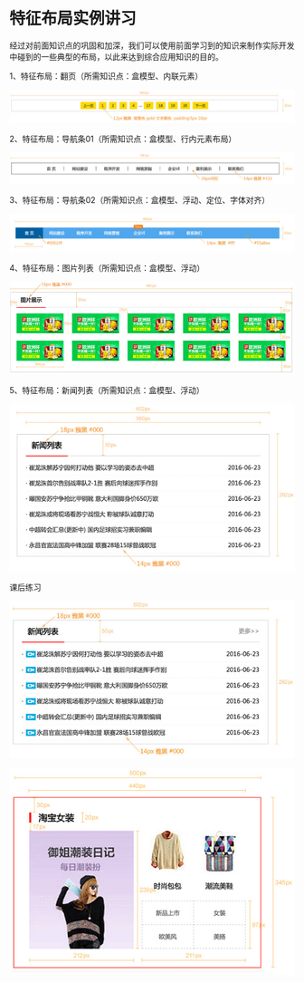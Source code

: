 # 特征布局实例讲习


经过对前面知识点的巩固和加深，我们可以使用前面学习到的知识来制作实际开发中碰到的一些典型的布局，以此来达到综合应用知识的目的。

1、特征布局：翻页（所需知识点：盒模型、内联元素）

![布局示例图片](/assets/3434343.jpg)

2、特征布局：导航条01（所需知识点：盒模型、行内元素布局）

![布局示例图片](/assets/99999991.jpg)

3、特征布局：导航条02（所需知识点：盒模型、浮动、定位、字体对齐）

![布局示例图片](/assets/9992.jpg)

4、特征布局：图片列表（所需知识点：盒模型、浮动）

![布局示例图片](/assets/99993.jpg)

5、特征布局：新闻列表（所需知识点：盒模型、浮动）

![![布局示例图片](/assets/9996.jpg)](/assets/9994.jpg)

课后练习

![布局示例图片](/assets/9995.jpg)

![布局示例图片](/assets/9996.jpg)

